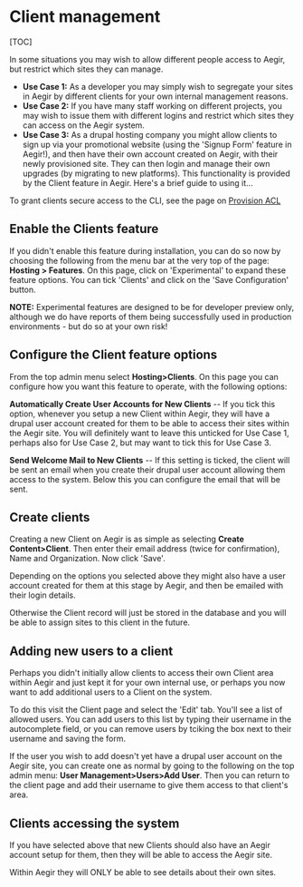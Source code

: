Client management
=================

[TOC]

In some situations you may wish to allow different people access to Aegir, but restrict which sites they can manage.

* **Use Case 1:**
  As a developer you may simply wish to segregate your sites in Aegir by different clients for your own internal management reasons.
* **Use Case 2:**
  If you have many staff working on different projects, you may wish to issue them with different logins and restrict which sites they can access on the Aegir system.
* **Use Case 3:**
  As a drupal hosting company you might allow clients to sign up via your promotional website (using the 'Signup Form' feature in Aegir!), and then have their own account created on Aegir, with their newly provisioned site. They can then login and manage their own upgrades (by migrating to new platforms).  This functionality is provided by the Client feature in Aegir. Here's a brief guide to using it...

To grant clients secure access to the CLI, see the page on [Provision ACL](provisionacl)

Enable the Clients feature
--------------------------

If you didn't enable this feature during installation, you can do so now by choosing the following from the menu bar at the very top of the page: **Hosting > Features**. On this page, click on 'Experimental' to expand these feature options. You can tick 'Clients' and click on the 'Save Configuration' button.

**NOTE:** Experimental features are designed to be for developer preview only, although we do have reports of them being successfully used in production environments - but do so at your own risk!


Configure the Client feature options
------------------------------------

From the top admin menu select **Hosting>Clients**. On this page you can configure how you want this feature to operate, with the following options:

**Automatically Create User Accounts for New Clients** -- If you tick this option, whenever you setup a new Client within Aegir, they will have a drupal user account created for them to be able to access their sites within the Aegir site. You will definitely want to leave this unticked for Use Case 1, perhaps also for Use Case 2, but may want to tick this for Use Case 3.

**Send Welcome Mail to New Clients** -- If this setting is ticked, the client will be sent an email when you create their drupal user account allowing them access to the system. Below this you can configure the email that will be sent.


Create clients
--------------

Creating a new Client on Aegir is as simple as selecting **Create Content>Client**. Then enter their email address (twice for confirmation), Name and Organization. Now click 'Save'.

Depending on the options you selected above they might also have a user account created for them at this stage by Aegir, and then be emailed with their login details.

Otherwise the Client record will just be stored in the database and you will be able to assign sites to this client in the future.


Adding new users to a client
----------------------------

Perhaps you didn't initially allow clients to access their own Client area within Aegir and just kept it for your own internal use, or perhaps you now want to add additional users to a Client on the system.

To do this visit the Client page and select the 'Edit' tab. You'll see a list of allowed users. You can add users to this list by typing their username in the autocomplete field, or you can remove users by tciking the box next to their username and saving the form.

If the user you wish to add doesn't yet have a drupal user account on the Aegir site, you can create one as normal by going to the following on the top admin menu: **User Management>Users>Add User**. Then you can return to the client page and add their username to give them access to that client's area.


Clients accessing the system
----------------------------

If you have selected above that new Clients should also have an Aegir account setup for them, then they will be able to access the Aegir site.

Within Aegir they will ONLY be able to see details about their own sites.

